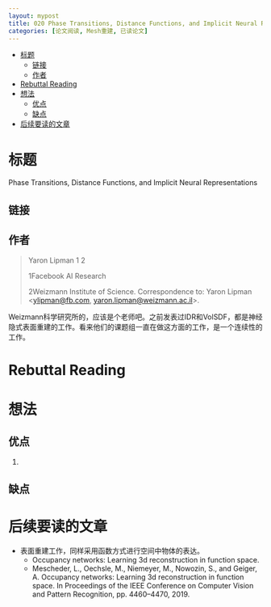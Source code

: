 ```yaml
---
layout: mypost
title: 020 Phase Transitions, Distance Functions, and Implicit Neural Representations
categories: [论文阅读, Mesh重建, 已读论文]
---
```


- [标题](#标题)
  - [链接](#链接)
  - [作者](#作者)
- [Rebuttal Reading](#rebuttal-reading)
- [想法](#想法)
  - [优点](#优点)
  - [缺点](#缺点)
- [后续要读的文章](#后续要读的文章)

# 标题

Phase Transitions, Distance Functions, and Implicit Neural Representations

## 链接



##  作者

> Yaron Lipman 1 2
> 
> 1Facebook AI Research 
> 
> 2Weizmann Institute of Science. Correspondence to: Yaron Lipman <ylipman@fb.com, yaron.lipman@weizmann.ac.il>.

Weizmann科学研究所的，应该是个老师吧。之前发表过IDR和VolSDF，都是神经隐式表面重建的工作。看来他们的课题组一直在做这方面的工作，是一个连续性的工作。

# Rebuttal Reading



# 想法

## 优点

1. 

## 缺点



# 后续要读的文章

- 表面重建工作，同样采用函数方式进行空间中物体的表达。
  - Occupancy networks: Learning 3d reconstruction in function space.
  - Mescheder, L., Oechsle, M., Niemeyer, M., Nowozin, S., and Geiger, A. Occupancy networks: Learning 3d reconstruction in function space. In Proceedings of the IEEE Conference on Computer Vision and Pattern Recognition, pp. 4460–4470, 2019.
